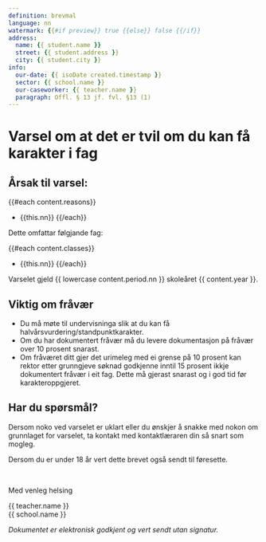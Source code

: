 ```yaml
---
definition: brevmal
language: nn
watermark: {{#if preview}} true {{else}} false {{/if}}
address:
  name: {{ student.name }}
  street: {{ student.address }}
  city: {{ student.city }}
info:
  our-date: {{ isoDate created.timestamp }}
  sector: {{ school.name }}
  our-caseworker: {{ teacher.name }}
  paragraph: Offl. § 13 jf. fvl. §13 (1)
---
```


# Varsel om at det er tvil om du kan få karakter i fag

## Årsak til varsel:

{{#each content.reasons}}
- {{this.nn}}
{{/each}}

Dette omfattar følgjande fag:

{{#each content.classes}}
 - {{this.nn}}
{{/each}}

Varselet gjeld {{ lowercase content.period.nn }} skoleåret {{ content.year }}.

## Viktig om fråvær

- Du må møte til undervisninga slik at du kan få halvårsvurdering/standpunktkarakter.
- Om du har dokumentert fråvær må du levere dokumentasjon på fråvær over 10 prosent snarast.
- Om fråværet ditt gjer det urimeleg med ei grense på 10 prosent kan rektor etter grunngjeve søknad godkjenne inntil 15 prosent ikkje dokumentert fråvær i eit fag. Dette må gjerast snarast og i god tid før karakteroppgjeret.

## Har du spørsmål?

Dersom noko ved varselet er uklart eller du ønskjer å snakke med nokon om grunnlaget for varselet, ta kontakt med kontaktlæraren din så snart som mogleg.

Dersom du er under 18 år vert dette brevet også sendt til føresette.

<br/>

Med venleg helsing

{{ teacher.name }}<br />
{{ school.name }}<br />

*Dokumentet er elektronisk godkjent og vert sendt utan signatur.*
